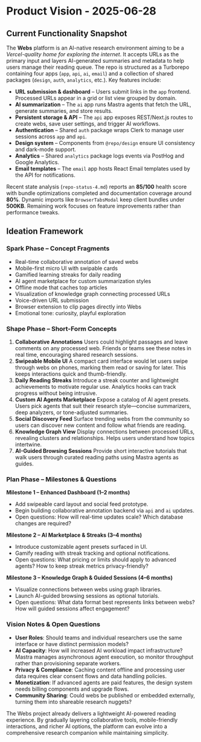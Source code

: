 # Product Vision - 2025-06-28

## Current Functionality Snapshot

The **Webs** platform is an AI-native research environment aiming to be a *Vercel-quality home for exploring the internet*. It accepts URLs as the primary input and layers AI-generated summaries and metadata to help users manage their reading queue. The repo is structured as a Turborepo containing four apps (`app`, `api`, `ai`, `email`) and a collection of shared packages (`design`, `auth`, `analytics`, etc.). Key features include:

- **URL submission & dashboard** – Users submit links in the `app` frontend. Processed URLs appear in a grid or list view grouped by domain.
- **AI summarization** – The `ai` app runs Mastra agents that fetch the URL, generate summaries, and store results.
- **Persistent storage & API** – The `api` app exposes REST/Next.js routes to create webs, save user settings, and trigger AI workflows.
- **Authentication** – Shared `auth` package wraps Clerk to manage user sessions across `app` and `api`.
- **Design system** – Components from `@repo/design` ensure UI consistency and dark-mode support.
- **Analytics** – Shared `analytics` package logs events via PostHog and Google Analytics.
- **Email templates** – The `email` app hosts React Email templates used by the API for notifications.

Recent state analysis (`repo-status-4.md`) reports an **85/100** health score with bundle optimizations completed and documentation coverage around **80%**. Dynamic imports like `BrowserTabsModal` keep client bundles under **500KB**. Remaining work focuses on feature improvements rather than performance tweaks.

## Ideation Framework

### Spark Phase – Concept Fragments
- Real-time collaborative annotation of saved webs
- Mobile-first micro UI with swipable cards
- Gamified learning streaks for daily reading
- AI agent marketplace for custom summarization styles
- Offline mode that caches top articles
- Visualization of knowledge graph connecting processed URLs
- Voice-driven URL submission
- Browser extension to clip pages directly into Webs
- Emotional tone: curiosity, playful exploration

### Shape Phase – Short-Form Concepts
1. **Collaborative Annotations**
   Users could highlight passages and leave comments on any processed web. Friends or teams see these notes in real time, encouraging shared research sessions.
2. **Swipeable Mobile UI**
   A compact card interface would let users swipe through webs on phones, marking them read or saving for later. This keeps interactions quick and thumb-friendly.
3. **Daily Reading Streaks**
   Introduce a streak counter and lightweight achievements to motivate regular use. Analytics hooks can track progress without being intrusive.
4. **Custom AI Agents Marketplace**
   Expose a catalog of AI agent presets. Users pick agents that suit their research style—concise summarizers, deep analyzers, or tone-adjusted summaries.
5. **Social Discovery Feed**
   Surface trending webs from the community so users can discover new content and follow what friends are reading.
6. **Knowledge Graph View**
   Display connections between processed URLs, revealing clusters and relationships. Helps users understand how topics intertwine.
7. **AI-Guided Browsing Sessions**
   Provide short interactive tutorials that walk users through curated reading paths using Mastra agents as guides.

### Plan Phase – Milestones & Questions
**Milestone 1 – Enhanced Dashboard (1–2 months)**
- Add swipeable card layout and social feed prototype.
- Begin building collaborative annotation backend via `api` and `ai` updates.
- Open questions: How will real-time updates scale? Which database changes are required?

**Milestone 2 – AI Marketplace & Streaks (3–4 months)**
- Introduce customizable agent presets surfaced in UI.
- Gamify reading with streak tracking and optional notifications.
- Open questions: What pricing or limits should apply to advanced agents? How to keep streak metrics privacy-friendly?

**Milestone 3 – Knowledge Graph & Guided Sessions (4–6 months)**
- Visualize connections between webs using graph libraries.
- Launch AI-guided browsing sessions as optional tutorials.
- Open questions: What data format best represents links between webs? How will guided sessions affect engagement?

### Vision Notes & Open Questions
- **User Roles**: Should teams and individual researchers use the same interface or have distinct permission models?
- **AI Capacity**: How will increased AI workload impact infrastructure? Mastra manages asynchronous agent execution, so monitor throughput rather than provisioning separate workers.
- **Privacy & Compliance**: Caching content offline and processing user data requires clear consent flows and data handling policies.
- **Monetization**: If advanced agents are paid features, the design system needs billing components and upgrade flows.
- **Community Sharing**: Could webs be published or embedded externally, turning them into shareable research nuggets?

The Webs project already delivers a lightweight AI-powered reading experience. By gradually layering collaborative tools, mobile-friendly interactions, and richer AI options, the platform can evolve into a comprehensive research companion while maintaining simplicity.
